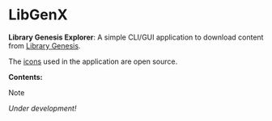 # LibGenX

**Library Genesis Explorer**: A simple CLI/GUI application to download content from [Library Genesis](https://libgen.is/).

The [icons](https://store.kde.org/p/2068651) used in the application are open source.

**Contents:**

> [!NOTE]
> *Under development!*

